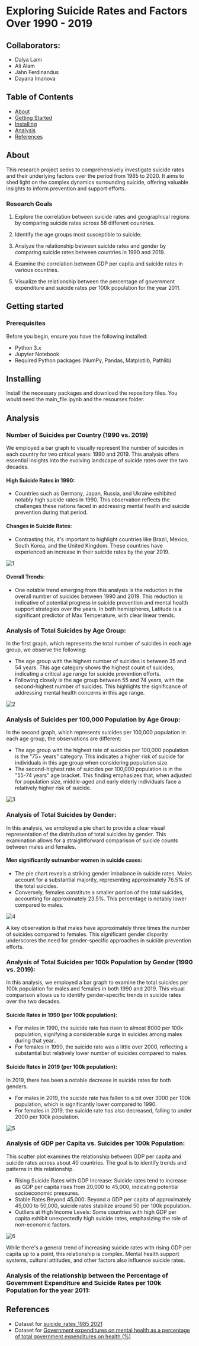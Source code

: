 # Exploring Suicide Rates and Factors Over 1990 - 2019

## Collaborators: 
- Dalya Lami
- Ali Alam
- Jahn Ferdinandus
- Dayana Imanova


## Table of Contents

- [About](#about)
- [Getting Started](#getting-started)
- [Installing](#installing)
- [Analysis](#analysis)
- [References](#references)

## About
This research project seeks to comprehensively investigate suicide rates and their underlying factors over the period from 1985 to 2020. It aims to shed light on the complex dynamics surrounding suicide, offering valuable insights to inform prevention and support efforts.

### Research Goals

1) Explore the correlation between suicide rates and geographical regions by comparing suicide rates across 58 different countries.

2) Identify the age groups most susceptible to suicide.

3) Analyze the relationship between suicide rates and gender by comparing suicide rates between countries in 1990 and 2019.

4) Examine the correlation between GDP per capita and suicide rates in various countries.
   
5) Visualize the relationship between the percentage of government expenditure and suicide rates per 100k population for the year 2011.

## Getting started

### Prerequisites
Before you begin, ensure you have the following installed:
- Python 3.x
- Jupyter Notebook
- Required Python packages (NumPy, Pandas, Matplotlib, Pathlib)

## Installing

Install the necessary packages and download the repository files. You would need the main_file.ipynb and the resourses folder. 

## Analysis

### Number of Suicides per Country (1990 vs. 2019)
We employed a bar graph to visually represent the number of suicides in each country for two critical years: 1990 and 2019. This analysis offers essential insights into the evolving landscape of suicide rates over the two decades.
#### High Suicide Rates in 1990:
- Countries such as Germany, Japan, Russia, and Ukraine exhibited notably high suicide rates in 1990. This observation reflects the challenges these nations faced in addressing mental health and suicide prevention during that period.
#### Changes in Suicide Rates:
- Contrasting this, it's important to highlight countries like Brazil, Mexico, South Korea, and the United Kingdom. These countries have experienced an increase in their suicide rates by the year 2019.
  
![1](Output_Files/suicides_comparison_1990_vs_2019.png)

#### Overall Trends:
- One notable trend emerging from this analysis is the reduction in the overall number of suicides between 1990 and 2019. This reduction is indicative of potential progress in suicide prevention and mental health support strategies over the years.
In both hemispheres, Latitude is a significant predictor of Max Temperature, with clear linear trends.

### Analysis of Total Suicides by Age Group:
In the first graph, which represents the total number of suicides in each age group, we observe the following:
- The age group with the highest number of suicides is between 35 and 54 years. This age category shows the highest count of suicides, indicating a critical age range for suicide prevention efforts.
- Following closely is the age group between 55 and 74 years, with the second-highest number of suicides. This highlights the significance of addressing mental health concerns in this age range.

![2](Output_Files/suicides_by_age_group_per_total.png)

### Analysis of Suicides per 100,000 Population by Age Group:
In the second graph, which represents suicides per 100,000 population in each age group, the observations are different:
- The age group with the highest rate of suicides per 100,000 population is the "75+ years" category. This indicates a higher risk of suicide for individuals in this age group when considering population size.
- The second-highest rate of suicides per 100,000 population is in the "55-74 years" age bracket. This finding emphasizes that, when adjusted for population size, middle-aged and early elderly individuals face a relatively higher risk of suicide.

![3](Output_Files/suicides_by_age_group_per_100K.png)

### Analysis of Total Suicides by Gender:
In this analysis, we employed a pie chart to provide a clear visual representation of the distribution of total suicides by gender. This examination allows for a straightforward comparison of suicide counts between males and females.
#### Men significantly outnumber women in suicide cases:
- The pie chart reveals a striking gender imbalance in suicide rates. Males account for a substantial majority, representing approximately 76.5% of the total suicides.
- Conversely, females constitute a smaller portion of the total suicides, accounting for approximately 23.5%. This percentage is notably lower compared to males.

![4](Output_Files/suicides_by_gender_total.png)

A key observation is that males have approximately three times the number of suicides compared to females. This significant gender disparity underscores the need for gender-specific approaches in suicide prevention efforts.

### Analysis of Total Suicides per 100k Population by Gender (1990 vs. 2019):
In this analysis, we employed a bar graph to examine the total suicides per 100k population for males and females in both 1990 and 2019. This visual comparison allows us to identify gender-specific trends in suicide rates over the two decades.
#### Suicide Rates in 1990 (per 100k population):
- For males in 1990, the suicide rate has risen to almost 8000 per 100k population, signifying a considerable surge in suicides among males during that year..
- For females in 1990, the suicide rate was a little over 2000, reflecting a substantial but relatively lower number of suicides compared to males.
#### Suicide Rates in 2019 (per 100k population):
In 2019, there has been a notable decrease in suicide rates for both genders.
- For males in 2019, the suicide rate has fallen to a bit over 3000 per 100k population, which is significantly lower compared to 1990.
- For females in 2019, the suicide rate has also decreased, falling to under 2000 per 100k population.

![5](Output_Files/suicides_by_gender_per_100K_1990_vs_2019.png)

### Analysis of GDP per Capita vs. Suicides per 100k Population:
This scatter plot examines the relationship between GDP per capita and suicide rates across about 40 countries. The goal is to identify trends and patterns in this relationship.
- Rising Suicide Rates with GDP Increase: Suicide rates tend to increase as GDP per capita rises from 20,000 to 45,000, indicating potential socioeconomic pressures.
- Stable Rates Beyond 45,000: Beyond a GDP per capita of approximately 45,000 to 50,000, suicide rates stabilize around 50 per 100k population.
- Outliers at High Income Levels: Some countries with high GDP per capita exhibit unexpectedly high suicide rates, emphasizing the role of non-economic factors.

![6](Output_Files/suicides_per_100K_vs_GDP.png)
  
While there's a general trend of increasing suicide rates with rising GDP per capita up to a point, this relationship is complex. Mental health support systems, cultural attitudes, and other factors also influence suicide rates.

### Analysis of the relationship between the Percentage of Government Expenditure and Suicide Rates per 100k Population for the year 2011:

## References
 - Dataset for [suicide_rates_1985 2021](https://www.kaggle.com/datasets/omkargowda/suicide-rates-overview-1985-to-2021)
 - Dataset for [Government expenditures on mental health as a percentage of total government expenditures on health (%)](https://www.who.int/data/gho/data/indicators/indicator-details/GHO/government-expenditures-on-mental-health-as-a-percentage-of-total-government-expenditures-on-health-(-))

